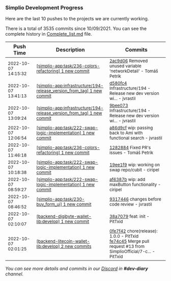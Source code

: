 
### Simplio Development Progress

Here are the last 10 pushes to the projects we are currently working.

There is a total of 3535 commits since 10/09/2021. You can see the complete history in
 [Complete_list.md](Complete_list.md) file.

| Push Time | Description | Commits |
| --- | --- | --- |
| <sub>2022-10-07 14:15:32</sub> | <sub>[[simplio-app:task/236\-colors\-refactoring] 1 new commit](https://github.com/SimplioOfficial/simplio-app/commit/2ac9d0620c518b10608bbaba7ff8f21a543ea826)</sub> | <sub>[2ac9d06](https://github.com/SimplioOfficial/simplio-app/commit/2ac9d0620c518b10608bbaba7ff8f21a543ea826) Removed unused variable 'networkDetail' - Tomáš Petrík</sub> |
| <sub>2022-10-07 13:41:13</sub> | <sub>[[simplio-app:infrastructure/194\-release\_version\_from\_tag] 1 new commit](https://github.com/SimplioOfficial/simplio-app/commit/d580fc4bafcf50b41f0e8d18c338d86722931d08)</sub> | <sub>[d580fc4](https://github.com/SimplioOfficial/simplio-app/commit/d580fc4bafcf50b41f0e8d18c338d86722931d08) Infrastructure/194 - Release new dev version wi... - jvrastil</sub> |
| <sub>2022-10-07 13:09:24</sub> | <sub>[[simplio-app:infrastructure/194\-release\_version\_from\_tag] 1 new commit](https://github.com/SimplioOfficial/simplio-app/commit/9bee07367c80a119e67d86093892cc54b2fc3b08)</sub> | <sub>[9bee073](https://github.com/SimplioOfficial/simplio-app/commit/9bee07367c80a119e67d86093892cc54b2fc3b08) Infrastructure/194 - Release new dev version wi... - jvrastil</sub> |
| <sub>2022-10-07 12:06:54</sub> | <sub>[[simplio-app:task/222\-swap\-logic\-implementation] 1 new commit](https://github.com/SimplioOfficial/simplio-app/commit/a86d9cffe88be25ccd14fed02ead5e1f2cdcc30f)</sub> | <sub>[a86d9cf](https://github.com/SimplioOfficial/simplio-app/commit/a86d9cffe88be25ccd14fed02ead5e1f2cdcc30f) wip: passing back to Ami with functional search - jvrastil</sub> |
| <sub>2022-10-07 11:46:18</sub> | <sub>[[simplio-app:task/236\-colors\-refactoring] 1 new commit](https://github.com/SimplioOfficial/simplio-app/commit/12828846ac839b39b38b507e67ed52088a57f4b0)</sub> | <sub>[1282884](https://github.com/SimplioOfficial/simplio-app/commit/12828846ac839b39b38b507e67ed52088a57f4b0) Fixed PR's issues - Tomáš Petrík</sub> |
| <sub>2022-10-07 10:18:38</sub> | <sub>[[simplio-app:task/222\-swap\-logic\-implementation] 1 new commit](https://github.com/SimplioOfficial/simplio-app/commit/19ee1f97d56e199c34124d63adcb303e9768358a)</sub> | <sub>[19ee1f9](https://github.com/SimplioOfficial/simplio-app/commit/19ee1f97d56e199c34124d63adcb303e9768358a) wip: working on swap repo/cubit - ciripel</sub> |
| <sub>2022-10-07 08:59:27</sub> | <sub>[[simplio-app:task/222\-swap\-logic\-implementation] 1 new commit](https://github.com/SimplioOfficial/simplio-app/commit/af6387b312bc7df30d1c292a4e43928306636b28)</sub> | <sub>[af6387b](https://github.com/SimplioOfficial/simplio-app/commit/af6387b312bc7df30d1c292a4e43928306636b28) wip: add maxButton functionality - ciripel</sub> |
| <sub>2022-10-07 08:46:52</sub> | <sub>[[simplio-app:task/230\-buy\_form\_ui] 1 new commit](https://github.com/SimplioOfficial/simplio-app/commit/93174467a314cbb4f1f9da49c4156d666ffdc077)</sub> | <sub>[9317446](https://github.com/SimplioOfficial/simplio-app/commit/93174467a314cbb4f1f9da49c4156d666ffdc077) changes before code review - jvrastil</sub> |
| <sub>2022-10-07 02:10:07</sub> | <sub>[[backend-digibyte-wallet-lib:develop] 1 new commit](https://github.com/SimplioOfficial/backend-digibyte-wallet-lib/commit/38a7079212c97b9b2b95d547694acfc9d8ff39ff)</sub> | <sub>[38a7079](https://github.com/SimplioOfficial/backend-digibyte-wallet-lib/commit/38a7079212c97b9b2b95d547694acfc9d8ff39ff) feat: init - PitTxid</sub> |
| <sub>2022-10-07 02:01:25</sub> | <sub>[[backend-litecoin-wallet-lib:develop] 2 new commits](https://github.com/SimplioOfficial/backend-litecoin-wallet-lib/compare/31327ecf3bf9...fe74c45f3a53)</sub> | <sub>[0fe7f42](https://github.com/SimplioOfficial/backend-litecoin-wallet-lib/commit/0fe7f4224c68e942a9a337e2c60798246010b93d) chore(release): 1.0.0 - PitTxid<br>[fe74c45](https://github.com/SimplioOfficial/backend-litecoin-wallet-lib/commit/fe74c45f3a53b4b22877f256e727797c86433fe5) Merge pull request #13 from SimplioOfficial/7-c... - PitTxid</sub> |

_You can see more details and commits in our [Discord](https://discord.gg/aKhjuwZmdP) in **#dev-diary** channel._

